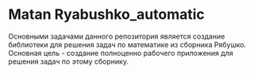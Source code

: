# Matan Ryabushko_automatic
Основными задачами данного репозитория является создание библиотеки для решения задач по математике из сборника Рябушко.
Основная цель - создание полноценно рабочего приложения для решения задач по этому сборнику.


